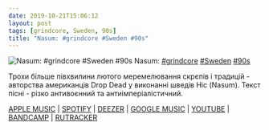 ```yaml
---
date: 2019-10-21T15:06:12
layout: post
tags: [grindcore, Sweden, 90s]
title: "Nasum: #grindcore #Sweden #90s"
---
```

![Nasum: #grindcore #Sweden #90s](https://res.cloudinary.com/vast-space-unexplored/image/upload/q_auto,dpr_auto,w_auto/photos/photo_784_21-10-2019_15-06-12.jpg)
Nasum: [#grindcore](/tags/#grindcore) [#Sweden](/tags/#Sweden) [#90s](/tags/#90s)

Трохи більше півхвилини лютого меремелювання скрєпів і традицій - авторства американців Drop Dead у виконанні шведів Ніс (Nasum). Текст пісні - різко антивоєнний та антиімперіалістичний.

[APPLE MUSIC](https://music.apple.com/lu/album/grind-finale/120316276) \| [SPOTIFY](https://open.spotify.com/album/4WP5PYC8feRUh5Wyu703ep) \| [DEEZER](https://www.deezer.com/album/1004095?utm_source=deezer&amp;utm_content=album-1004095&amp;utm_term=1601611822_1571659412&amp;utm_medium=web) \| [GOOGLE MUSIC](https://play.google.com/music/m/Bfvgi4hckp7f2f5wkriu62hhwta?t=Grind_Finale_-_Nasum) \| [YOUTUBE](https://www.youtube.com/playlist?list=PL16A083AE28C43801) \| [BANDCAMP](https://nasum.bandcamp.com/album/grind-finale) \| [RUTRACKER](https://rutracker.org/forum/viewtopic.php?t=3566713)